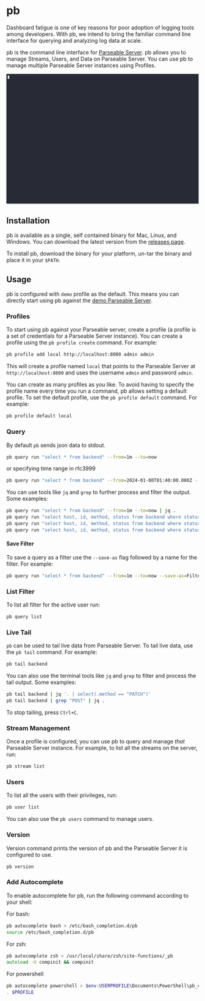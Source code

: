 # pb

Dashboard fatigue is one of key reasons for poor adoption of logging tools among developers. With pb, we intend to bring the familiar command line interface for querying and analyzing log data at scale.

pb is the command line interface for [Parseable Server](https://github.com/parseablehq/parseable). pb allows you to manage Streams, Users, and Data on Parseable Server. You can use pb to manage multiple Parseable Server instances using Profiles.

![pb](https://github.com/parseablehq/.github/blob/main/images/pb/pb.gif?raw=true)

## Installation

pb is available as a single, self contained binary for Mac, Linux, and Windows. You can download the latest version from the [releases page](https://github.com/parseablehq/pb/releases/latest).

To install pb, download the binary for your platform, un-tar the binary and place it in your `$PATH`.

## Usage

pb is configured with `demo` profile as the default. This means you can directly start using pb against the [demo Parseable Server](https://demo.parseable.com).

### Profiles

To start using pb against your Parseable server, create a profile (a profile is a set of credentials for a Parseable Server instance). You can create a profile using the `pb profile create` command. For example:

```bash
pb profile add local http://localhost:8000 admin admin
```

This will create a profile named `local` that points to the Parseable Server at `http://localhost:8000` and uses the username `admin` and password `admin`.

You can create as many profiles as you like. To avoid having to specify the profile name every time you run a command, pb allows setting a default profile. To set the default profile, use the `pb profile default` command. For example:

```bash
pb profile default local
```

### Query

By default `pb` sends json data to stdout.

```bash
pb query run "select * from backend" --from=1m --to=now
```

or specifying time range in rfc3999

```bash
pb query run "select * from backend" --from=2024-01-00T01:40:00.000Z --to=2024-01-00T01:55:00.000Z
```

You can use tools like `jq` and `grep` to further process and filter the output. Some examples:

```bash
pb query run "select * from backend" --from=1m --to=now | jq .
pb query run "select host, id, method, status from backend where status = 500" --from=1m --to=now | jq . > 500.json
pb query run "select host, id, method, status from backend where status = 500" | jq '. | select(.method == "PATCH")'
pb query run "select host, id, method, status from backend where status = 500" --from=1m --to=now | grep "POST" | jq . | less
```

#### Save Filter

To save a query as a filter use the `--save-as` flag followed by a name for the filter. For example:

```bash
pb query run "select * from backend" --from=1m --to=now --save-as=FilterName
```

### List Filter

To list all filter for the active user run:

```bash
pb query list
```

### Live Tail

`pb` can be used to tail live data from Parseable Server. To tail live data, use the `pb tail` command. For example:

```bash
pb tail backend
```

You can also use the terminal tools like `jq` and `grep` to filter and process the tail output. Some examples:

```bash
pb tail backend | jq '. | select(.method == "PATCH")'
pb tail backend | grep "POST" | jq .
```

To stop tailing, press `Ctrl+C`.

### Stream Management

Once a profile is configured, you can use pb to query and manage _that_ Parseable Server instance. For example, to list all the streams on the server, run:

```bash
pb stream list
```

### Users

To list all the users with their privileges, run:

```bash
pb user list
```

You can also use the `pb users` command to manage users.

### Version

Version command prints the version of pb and the Parseable Server it is configured to use.

```bash
pb version
```

### Add Autocomplete

To enable autocomplete for pb, run the following command according to your shell:

For bash:

```bash
pb autocomplete bash > /etc/bash_completion.d/pb
source /etc/bash_completion.d/pb
```

For zsh:

```zsh
pb autocomplete zsh > /usr/local/share/zsh/site-functions/_pb
autoload -U compinit && compinit
```

For powershell

```powershell
pb autocomplete powershell > $env:USERPROFILE\Documents\PowerShell\pb_complete.ps1
. $PROFILE
```
